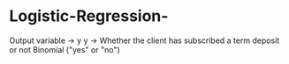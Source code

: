 # Logistic-Regression-
Output variable -> y y -> Whether the client has subscribed a term deposit or not  Binomial ("yes" or "no")
